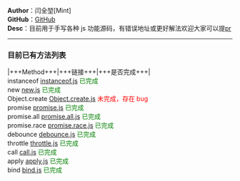**Author**：闫全堃[Mint]  
**GitHub**：[GitHub](https://github.com/yanquankun/learn)  
**Desc**：目前用于手写各种 js 功能源码，有错误地址或更好解法欢迎大家可以提[pr](https://github.com/yanquankun/learn/pulls)  

---

### 目前已有方法列表

|+++Method+++|+++链接+++|+++是否完成+++|  
instanceof [instanceof.js](./source/instanceof.js) <font color=green>已完成</font>  
new [new.js](./source/new.js) <font color=green>已完成</font>  
Object.create [Object.create.js](./source/Object.create.js) <font color=red>未完成，存在 bug</font>  
promise [promise.js](./source/promise.js) <font color=green>已完成</font>  
promise.all [promise.all.js](./source/promise.all.js) <font color=green>已完成</font>  
promise.race [promise.race.js](./source/promise.race.js) <font color=green>已完成</font>  
debounce [debounce.js](./source/debounce.js) <font color=green>已完成</font>  
throttle [throttle.js](./source/throttle.js) <font color=green>已完成</font>  
call [call.js](./source/call.js) <font color=green>已完成</font>  
apply [apply.js](./source/apply.js) <font color=green>已完成</font>  
bind [bind.js](./source/bind.js) <font color=green>已完成</font>  